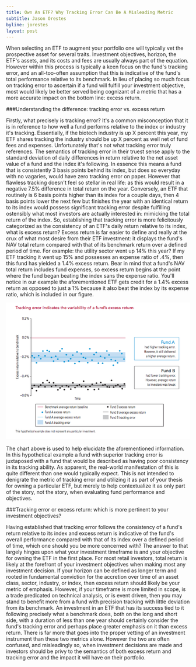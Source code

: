 ```yaml
---
title: Own An ETF? Why Tracking Error Can Be A Misleading Metric
subtitle: Jason Orestes
byline: jorestes
layout: post
---
```


When selecting an ETF to augment your portfolio one will typically vet the prospective asset for several traits. Investment objectives, horizon, the ETF's assets, and its costs and fees are usually always part of the equation. However within this process is typically a keen focus on the fund's tracking error, and an all-too-often assumption that this is indicative of the fund's total performance relative to its benchmark. In lieu of placing so much focus on tracking error to ascertain if a fund will fulfill your investment objective, most would likely be better served being cognizant of a metric that has a more accurate impact on the bottom line: excess return.

###Understanding the difference: tracking error vs. excess return

Firstly, what precisely is tracking error? It's a common misconception that it is in reference to how well a fund performs relative to the index or industry it's tracking. Essentially, if the biotech industry is up X percent this year, my ETF shares tracking the industry should be up X percent as well net of fund fees and expenses. Unfortunately that's not what tracking error truly references. The semantics of tracking error in their truest sense apply to the standard deviation of daily differences in return relative to the net asset value of a fund and the index it's following. In essence this means a fund that is consistently 3 basis points behind its index, but does so everyday with no vagaries, would have zero tracking error on paper. However that flawless tracking doesn't feel so stellar in real life: as this would result in a negative 7.5% difference in total return on the year. Conversely, an ETF that routinely is 6 basis points higher than its index for a couple days, then 4 basis points lower the next few but finishes the year with an identical return to its index would possess significant tracking error despite fulfilling ostensibly what most investors are actually interested in: mimicking the total return of the index.
So, establishing that tracking error is more felicitously categorized as the consistency of an ETF's daily return relative to its index, what is excess return? Excess return is far easier to define and really at the crux of what most desire from their ETF investment: it displays the fund's NAV total return compared with that of its benchmark return over a defined period of time. For example: the utility sector went up 14% this year? If my ETF tracking it went up 15% and possesses an expense ratio of .4%, then this fund has yielded a 1.4% excess return.
Bear in mind that a fund's NAV total return includes fund expenses, so excess return begins at the point where the fund began beating the index sans the expense ratio. You'll notice in our example the aforementioned ETF gets credit for a 1.4% excess return as opposed to just a 1% because it also beat the index by its expense ratio, which is included in our figure.

<img src="/images/img1.png">

The chart above is used to help elucidate the aforementioned information. In this hypothetical example a fund with superior tracking error is juxtaposed with a fund that would be described as having poor consistency in its tracking ability. As apparent, the real-world manifestation of this is quite different than one would typically expect. This is not intended to denigrate the metric of tracking error and utilizing it as part of your thesis for owning a particular ETF, but merely to help contextualize it as only part of the story, not the story, when evaluating fund performance and objectives.

###Tracking error or excess return: which is more pertinent to your investment objectives?

Having established that tracking error follows the consistency of a fund's return relative to its index and excess return is indicative of the fund's overall performance compared with that of its index over a defined period of time, which one should you be more concerned with? The answer to that largely hinges upon what your investment timeframe is and your objective for owning the ETF in the first place.
For most retail investors, total return is likely at the forefront of your investment objectives when making most any investment decision. If your horizon can be defined as longer term and rooted in fundamental conviction for the accretion over time of an asset class, sector, industry, or index, then excess return should likely be your metric of emphasis. However, if your timeframe is more limited in scope, is a trade predicated on technical analysis, or is event driven, then you may stand to benefit more from a fund with precision tracking with little deviation from its benchmark. An investment in an ETF that has its success tied to it following precisely what a benchmark does, both on the long and short side, with a duration of less than one year should certainly consider the fund's tracking error and perhaps place greater emphasis on it than excess return.
There is far more that goes into the proper vetting of an investment instrument than these two metrics alone. However the two are often confused, and misleadingly so, when investment decisions are made and investors should be privy to the semantics of both excess return and tracking error and the impact it will have on their portfolio.